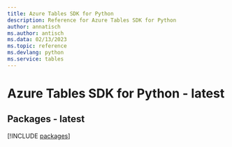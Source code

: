 ```yaml
---
title: Azure Tables SDK for Python
description: Reference for Azure Tables SDK for Python
author: annatisch
ms.author: antisch
ms.data: 02/13/2023
ms.topic: reference
ms.devlang: python
ms.service: tables
---
```

# Azure Tables SDK for Python - latest
## Packages - latest
[!INCLUDE [packages](tables-index.md)]